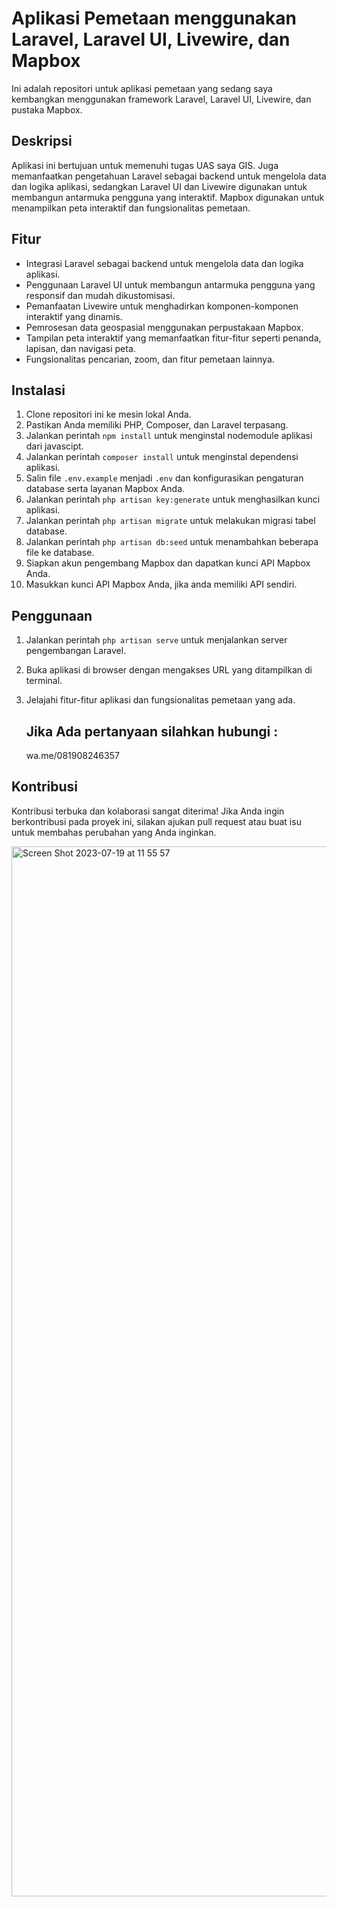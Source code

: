 # Aplikasi Pemetaan menggunakan Laravel, Laravel UI, Livewire, dan Mapbox

Ini adalah repositori untuk aplikasi pemetaan yang sedang saya kembangkan menggunakan framework Laravel, Laravel UI, Livewire, dan pustaka Mapbox.

## Deskripsi

Aplikasi ini bertujuan untuk memenuhi tugas UAS saya GIS. Juga memanfaatkan pengetahuan Laravel sebagai backend untuk mengelola data dan logika aplikasi, sedangkan Laravel UI dan Livewire digunakan untuk membangun antarmuka pengguna yang interaktif. Mapbox digunakan untuk menampilkan peta interaktif dan fungsionalitas pemetaan.

## Fitur

- Integrasi Laravel sebagai backend untuk mengelola data dan logika aplikasi.
- Penggunaan Laravel UI untuk membangun antarmuka pengguna yang responsif dan mudah dikustomisasi.
- Pemanfaatan Livewire untuk menghadirkan komponen-komponen interaktif yang dinamis.
- Pemrosesan data geospasial menggunakan perpustakaan Mapbox.
- Tampilan peta interaktif yang memanfaatkan fitur-fitur seperti penanda, lapisan, dan navigasi peta.
- Fungsionalitas pencarian, zoom, dan fitur pemetaan lainnya.

## Instalasi

1. Clone repositori ini ke mesin lokal Anda.
2. Pastikan Anda memiliki PHP, Composer, dan Laravel terpasang.
3. Jalankan perintah `npm install` untuk menginstal nodemodule aplikasi dari javascipt.
4. Jalankan perintah `composer install` untuk menginstal dependensi aplikasi.
5. Salin file `.env.example` menjadi `.env` dan konfigurasikan pengaturan database serta layanan Mapbox Anda.
6. Jalankan perintah `php artisan key:generate` untuk menghasilkan kunci aplikasi.
7. Jalankan perintah `php artisan migrate` untuk melakukan migrasi tabel database.
8. Jalankan perintah `php artisan db:seed` untuk menambahkan beberapa file ke database.
9. Siapkan akun pengembang Mapbox dan dapatkan kunci API Mapbox Anda.
10. Masukkan kunci API Mapbox Anda, jika anda memiliki API sendiri.

## Penggunaan

1. Jalankan perintah `php artisan serve` untuk menjalankan server pengembangan Laravel.
2. Buka aplikasi di browser dengan mengakses URL yang ditampilkan di terminal.
3. Jelajahi fitur-fitur aplikasi dan fungsionalitas pemetaan yang ada.

   ## Jika Ada pertanyaan silahkan hubungi :
   wa.me/081908246357

## Kontribusi

Kontribusi terbuka dan kolaborasi sangat diterima! Jika Anda ingin berkontribusi pada proyek ini, silakan ajukan pull request atau buat isu untuk membahas perubahan yang Anda inginkan.

<img width="1680" alt="Screen Shot 2023-07-19 at 11 55 57" src="https://github.com/Bahrul-ulum21/Peta-Mapbox-Laravel-GIS/assets/110754191/0a55674e-29f0-411b-9dde-a20366639d3c">



